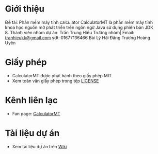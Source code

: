 # Giới thiệu
Đề tài: Phần mềm máy tính calculator
CalculatorMT là phần mềm máy tính khoa học nguồn mở phát triển trên ngôn ngữ Java sử dụng phiên bản JDK 8.
﻿Thành viên nhóm dự án:
Trần Trung Hiếu	  Trưởng nhóm|  Email: tranhieukk@gmail.com sdt: 01677136466
Bùi Lý Hải Đăng
Trương Hoàng Uyên



# Giấy phép
* CalculatorMT  được phát hành theo giấy phép MIT.
* Xem toàn văn giấy phép trong tệp [LICENSE](LICENSE)

# Kênh liên lạc

* Fan page: [CalculatorMT](https://www.facebook.com/Calculatormt-484613765210615/)

# Tài liệu dự án
* Xem tài liệu dự án trên [Wiki](https://github.com/CookiesTCU/doc/wiki)
